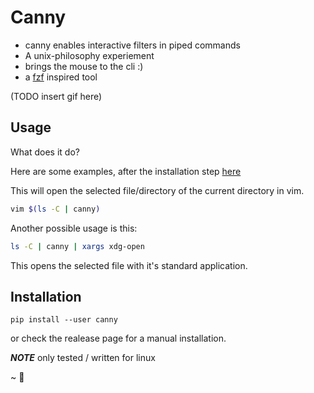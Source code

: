 # Canny
* canny enables interactive filters in piped commands
* A unix-philosophy experiement
* brings the mouse to the cli :)
* a [fzf](https://github.com/junegunn/fzf) inspired tool

(TODO insert gif here)

## Usage
What does it do?

Here are some examples, after the installation step [here](#Installaion)

This will open the selected file/directory of the current directory in vim.
```sh
vim $(ls -C | canny)
```

Another possible usage is this:
```sh
ls -C | canny | xargs xdg-open
```
This opens the selected file with it's standard application.

## Installation
```
pip install --user canny
```
or check the realease page for a manual installation.

***NOTE***
only tested / written for linux



~ 🦝

